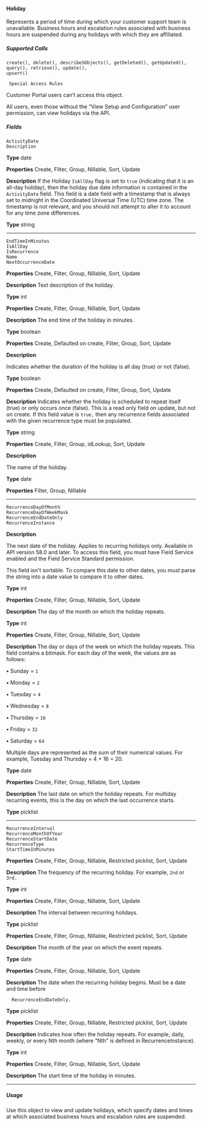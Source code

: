 #### Holiday

Represents a period of time during which your customer support team is unavailable. Business hours and escalation rules associated
with business hours are suspended during any holidays with which they are affiliated.

##### Supported Calls
```
create(), delete(), describeSObjects(), getDeleted(), getUpdated(), query(), retrieve(), update(),
upsert()

 Special Access Rules

```
Customer Portal users can’t access this object.

All users, even those without the “View Setup and Configuration” user permission, can view holidays via the API.

##### Fields

```
ActivityDate
Description

```

**Type**
date

**Properties**
Create, Filter, Group, Nillable, Sort, Update

**Description**
If the Holiday `IsAllDay` flag is set to `true` (indicating that it is an all-day holiday), then
the holiday due date information is contained in the `ActivityDate` field. This field is a
date field with a timestamp that is always set to midnight in the Coordinated Universal Time
(UTC) time zone. The timestamp is not relevant, and you should not attempt to alter it to
account for any time zone differences.

**Type**
string


-----

```
EndTimeInMinutes
IsAllDay
IsRecurrence
Name
NextOccurrenceDate

```

**Properties**
Create, Filter, Group, Nillable, Sort, Update

**Description**
Text description of the holiday.

**Type**
int

**Properties**
Create, Filter, Group, Nillable, Sort, Update

**Description**
The end time of the holiday in minutes.

**Type**
boolean

**Properties**
Create, Defaulted on create, Filter, Group, Sort, Update

**Description**

Indicates whether the duration of the holiday is all day (true) or not (false).

**Type**
boolean

**Properties**
Create, Defaulted on create, Filter, Group, Sort, Update

**Description**
Indicates whether the holiday is scheduled to repeat itself (true) or only occurs once
(false). This is a read only field on update, but not on create. If this field value is `true,`
then any recurrence fields associated with the given recurrence type must be populated.

**Type**
string

**Properties**
Create, Filter, Group, idLookup, Sort, Update

**Description**

The name of the holiday.

**Type**
date

**Properties**
Filter, Group, Nillable


-----

```
RecurrenceDayOfMonth
RecurrenceDayOfWeekMask
RecurrenceEndDateOnly
RecurrenceInstance

```

**Description**

The next date of the holiday. Applies to recurring holidays only. Available in API version 58.0
and later. To access this field, you must have Field Service enabled and the Field Service
Standard permission.

This field isn't sortable. To compare this date to other dates, you must parse the string into
a date value to compare it to other dates.

**Type**
int

**Properties**
Create, Filter, Group, Nillable, Sort, Update

**Description**
The day of the month on which the holiday repeats.

**Type**
int

**Properties**
Create, Filter, Group, Nillable, Sort, Update

**Description**
The day or days of the week on which the holiday repeats. This field contains a bitmask. For
each day of the week, the values are as follows:

**•** Sunday = `1`

**•** Monday = `2`

**•** Tuesday = `4`

**•** Wednesday = `8`

**•** Thursday = `16`

**•** Friday = `32`

**•** Saturday = `64`

Multiple days are represented as the sum of their numerical values. For example, Tuesday
and Thursday = 4 + 16 = 20.

**Type**
date

**Properties**
Create, Filter, Group, Nillable, Sort, Update

**Description**
The last date on which the holiday repeats. For multiday recurring events, this is the day on
which the last occurrence starts.

**Type**
picklist


-----

```
RecurrenceInterval
RecurrenceMonthOfYear
RecurrenceStartDate
RecurrenceType
StartTimeInMinutes

```

**Properties**
Create, Filter, Group, Nillable, Restricted picklist, Sort, Update

**Description**
The frequency of the recurring holiday. For example, `2nd` or `3rd.`

**Type**
int

**Properties**
Create, Filter, Group, Nillable, Sort, Update

**Description**
The interval between recurring holidays.

**Type**
picklist

**Properties**
Create, Filter, Group, Nillable, Restricted picklist, Sort, Update

**Description**
The month of the year on which the event repeats.

**Type**
date

**Properties**
Create, Filter, Group, Nillable, Sort, Update

**Description**
The date when the recurring holiday begins. Must be a date and time before
```
  RecurrenceEndDateOnly.

```
**Type**
picklist

**Properties**
Create, Filter, Group, Nillable, Restricted picklist, Sort, Update

**Description**
Indicates how often the holiday repeats. For example, daily, weekly, or every Nth month
(where “Nth” is defined in RecurrenceInstance).

**Type**
int

**Properties**
Create, Filter, Group, Nillable, Sort, Update

**Description**
The start time of the holiday in minutes.


-----

##### Usage

Use this object to view and update holidays, which specify dates and times at which associated business hours and escalation rules are
suspended.
